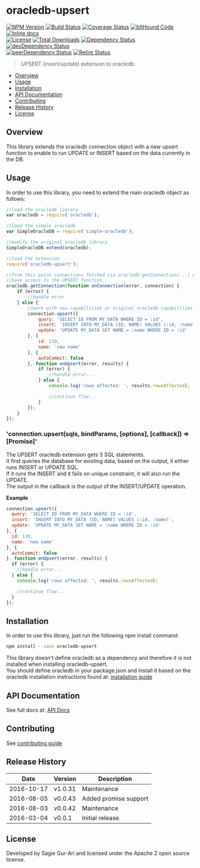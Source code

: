 # oracledb-upsert

[![NPM Version](http://img.shields.io/npm/v/oracledb-upsert.svg?style=flat)](https://www.npmjs.org/package/oracledb-upsert) [![Build Status](https://travis-ci.org/sagiegurari/oracledb-upsert.svg)](http://travis-ci.org/sagiegurari/oracledb-upsert) [![Coverage Status](https://coveralls.io/repos/sagiegurari/oracledb-upsert/badge.svg)](https://coveralls.io/r/sagiegurari/oracledb-upsert) [![bitHound Code](https://www.bithound.io/github/sagiegurari/oracledb-upsert/badges/code.svg)](https://www.bithound.io/github/sagiegurari/oracledb-upsert) [![Inline docs](http://inch-ci.org/github/sagiegurari/oracledb-upsert.svg?branch=master)](http://inch-ci.org/github/sagiegurari/oracledb-upsert)<br>
[![License](https://img.shields.io/npm/l/oracledb-upsert.svg?style=flat)](https://github.com/sagiegurari/oracledb-upsert/blob/master/LICENSE) [![Total Downloads](https://img.shields.io/npm/dt/oracledb-upsert.svg?style=flat)](https://www.npmjs.org/package/oracledb-upsert) [![Dependency Status](https://david-dm.org/sagiegurari/oracledb-upsert.svg)](https://david-dm.org/sagiegurari/oracledb-upsert) [![devDependency Status](https://david-dm.org/sagiegurari/oracledb-upsert/dev-status.svg)](https://david-dm.org/sagiegurari/oracledb-upsert?type=dev)<br>
[![peerDependency Status](https://david-dm.org/sagiegurari/oracledb-upsert/peer-status.svg)](https://david-dm.org/sagiegurari/oracledb-upsert?type=peer) [![Retire Status](http://retire.insecurity.today/api/image?uri=https://raw.githubusercontent.com/sagiegurari/oracledb-upsert/master/package.json)](http://retire.insecurity.today/api/image?uri=https://raw.githubusercontent.com/sagiegurari/oracledb-upsert/master/package.json)

> UPSERT (insert/update) extension to oracledb.

* [Overview](#overview)
* [Usage](#usage)
* [Installation](#installation)
* [API Documentation](docs/api.md)
* [Contributing](.github/CONTRIBUTING.md)
* [Release History](#history)
* [License](#license)

<a name="overview"></a>
## Overview
This library extends the oracledb connection object with a new upsert function to enable to run UPDATE or INSERT based on the
data currently in the DB.

<a name="usage"></a>
## Usage
In order to use this library, you need to extend the main oracledb object as follows:

```js
//load the oracledb library
var oracledb = require('oracledb');

//load the simple oracledb
var SimpleOracleDB = require('simple-oracledb');

//modify the original oracledb library
SimpleOracleDB.extend(oracledb);

//load the extension
require('oracledb-upsert');

//from this point connections fetched via oracledb.getConnection(...) or pool.getConnection(...)
//have access to the UPSERT function.
oracledb.getConnection(function onConnection(error, connection) {
    if (error) {
        //handle error
    } else {
        //work with new capabilities or original oracledb capabilities
        connection.upsert({
            query: 'SELECT ID FROM MY_DATA WHERE ID = :id',
            insert: 'INSERT INTO MY_DATA (ID, NAME) VALUES (:id, :name)',
            update: 'UPDATE MY_DATA SET NAME = :name WHERE ID = :id'
        }, {
            id: 110,
            name: 'new name'
        }, {
            autoCommit: false
        }, function onUpsert(error, results) {
            if (error) {
                //handle error...
            } else {
                console.log('rows affected: ', results.rowsAffected);

                //continue flow...
            }
        });
    }
});
```

<a name="connection-upsert"></a>
<!-- markdownlint-disable MD009 MD031 MD036 -->
### 'connection.upsert(sqls, bindParams, [options], [callback]) ⇒ [Promise]'
The UPSERT oracledb extension gets 3 SQL statements.<br>
It first queries the database for existing data, based on the output, it either runs INSERT or UPDATE SQL.<br>
If it runs the INSERT and it fails on unique constraint, it will also run the UPDATE.<br>
The output in the callback is the output of the INSERT/UPDATE operation.

**Example**  
```js
connection.upsert({
  query: 'SELECT ID FROM MY_DATA WHERE ID = :id',
  insert: 'INSERT INTO MY_DATA (ID, NAME) VALUES (:id, :name)',
  update: 'UPDATE MY_DATA SET NAME = :name WHERE ID = :id'
}, {
  id: 110,
  name: 'new name'
}, {
  autoCommit: false
}, function onUpsert(error, results) {
  if (error) {
    //handle error...
  } else {
    console.log('rows affected: ', results.rowsAffected);

    //continue flow...
  }
});
```
<!-- markdownlint-enable MD009 MD031 MD036 -->

<a name="installation"></a>
## Installation
In order to use this library, just run the following npm install command:

```sh
npm install --save oracledb-upsert
```

This library doesn't define oracledb as a dependency and therefore it is not installed when installing oracledb-upsert.<br>
You should define oracledb in your package.json and install it based on the oracledb installation instructions found at: [installation guide](https://github.com/oracle/node-oracledb/blob/master/INSTALL.md)

## API Documentation
See full docs at: [API Docs](docs/api.md)

## Contributing
See [contributing guide](.github/CONTRIBUTING.md)

<a name="history"></a>
## Release History

| Date        | Version | Description |
| ----------- | ------- | ----------- |
| 2016-10-17  | v1.0.31 | Maintenance |
| 2016-08-05  | v0.0.43 | Added promise support |
| 2016-08-03  | v0.0.42 | Maintenance |
| 2016-03-04  | v0.0.1  | Initial release. |

<a name="license"></a>
## License
Developed by Sagie Gur-Ari and licensed under the Apache 2 open source license.

